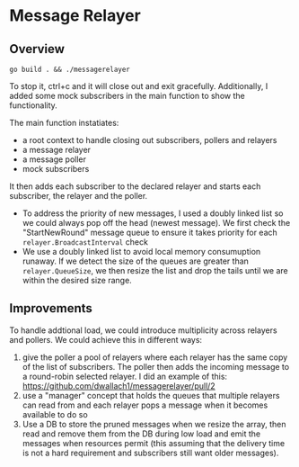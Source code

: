 # Message Relayer

## Overview
```
go build . && ./messagerelayer
```
To stop it, ctrl+c and it will close out and exit gracefully. Additionally, I added some mock subscribers in the main function to 
show the functionality.

The main function instatiates:
* a root context to handle closing out subscribers, pollers and relayers
* a message relayer
* a message poller
* mock subscribers

It then adds each subscriber to the declared relayer and starts each subscriber, the relayer and the poller.
* To address the priority of new messages, I used a doubly linked list so we could always pop off the head (newest message). We first check
the "StartNewRound" message queue to ensure it takes priority for each `relayer.BroadcastInterval` check
* We use a doubly linked list to avoid local memory consumuption runaway. If we detect the size of the queues are greater than `relayer.QueueSize`, we then resize the list and drop the tails until we are within the desired size range.

## Improvements
To handle addtional load, we could introduce multiplicity across relayers and pollers. We could achieve this in different ways:
1. give the poller a pool of relayers where each relayer has the same copy of the list of subscribers. The poller then adds the incoming 
message to a round-robin selected relayer. I did an example of this: https://github.com/dwallach1/messagerelayer/pull/2
2. use a "manager" concept that holds the queues that multiple relayers can read from and each relayer pops a message when it becomes available to do so
3. Use a DB to store the pruned messages when we resize the array, then read and remove them from the DB during low load and emit the messages when resources permit (this assuming that the delivery time is not a hard requirement and subscribers still want older messages).
